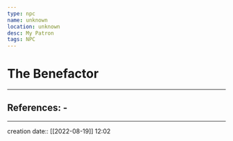```yaml
---
type: npc
name: unknown
location: unknown
desc: My Patron
tags: NPC
---
```


# The Benefactor 
___ 
## References: - 
--- 
creation date:: [[2022-08-19]] 12:02